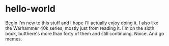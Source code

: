 # hello-world
Begin
I'm new to this stuff and I hope I'll actually enjoy doing it. 
I also like the Warhammer 40k series, mostly just from reading it. I'm on the sixth book, butthere's more than forty of them and still continuing. Noice.
And go memes.
